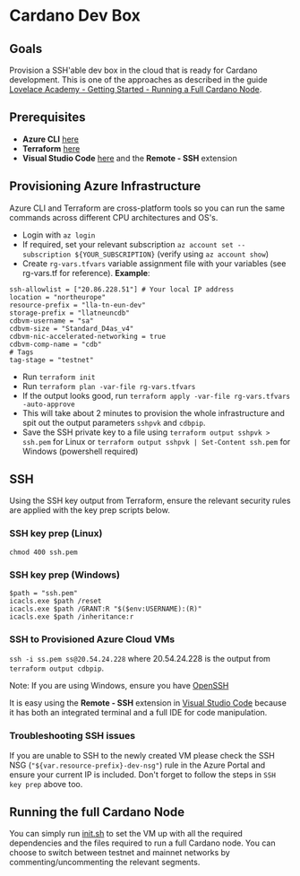 # Cardano Dev Box 

## Goals
Provision a SSH'able dev box in the cloud that is ready for Cardano development. This is one of the approaches as described in the guide [Lovelace Academy - Getting Started - Running a Full Cardano Node](https://learn.lovelace.academy/getting-started/running-a-full-node/).

## Prerequisites
 - **Azure CLI** [here](https://docs.microsoft.com/en-us/cli/azure/install-azure-cli-windows?view=azure-cli-latest#install-or-update)
 - **Terraform** [here](https://www.terraform.io/downloads.html)
 - **Visual Studio Code** [here](https://code.visualstudio.com/download) and the **Remote - SSH** extension 

## Provisioning Azure Infrastructure
Azure CLI and Terraform are cross-platform tools so you can run the same commands across different CPU architectures and OS's.
 - Login with `az login`
 - If required, set your relevant subscription `az account set --subscription ${YOUR_SUBSCRIPTION}` (verify using `az account show`)
 - Create `rg-vars.tfvars` variable assignment file with your variables (see rg-vars.tf for reference). **Example**:
 ```
ssh-allowlist = ["20.86.228.51"] # Your local IP address
location = "northeurope"
resource-prefix = "lla-tn-eun-dev"
storage-prefix = "llatneuncdb"
cdbvm-username = "sa"
cdbvm-size = "Standard_D4as_v4"
cdbvm-nic-accelerated-networking = true
cdbvm-comp-name = "cdb"
# Tags
tag-stage = "testnet"
 ```
 - Run `terraform init`
 - Run `terraform plan -var-file rg-vars.tfvars`
 - If the output looks good, run `terraform apply -var-file rg-vars.tfvars -auto-approve`
 - This will take about 2 minutes to provision the whole infrastructure and spit out the output parameters `sshpvk` and `cdbpip`.
 - Save the SSH private key to a file using `terraform output sshpvk > ssh.pem` for Linux or `terraform output sshpvk | Set-Content ssh.pem` for Windows (powershell required)

## SSH 
Using the SSH key output from Terraform, ensure the relevant security rules are applied with the key prep scripts below.
 
### SSH key prep (Linux)
`chmod 400 ssh.pem`

### SSH key prep (Windows)
```
$path = "ssh.pem"
icacls.exe $path /reset
icacls.exe $path /GRANT:R "$($env:USERNAME):(R)"
icacls.exe $path /inheritance:r
```

### SSH to Provisioned Azure Cloud VMs
`ssh -i ss.pem ss@20.54.24.228` where 20.54.24.228 is the output from `terraform output cdbpip`.

Note: If you are using Windows, ensure you have [OpenSSH](https://www.howtogeek.com/336775/how-to-enable-and-use-windows-10s-built-in-ssh-commands/) 

It is easy using the **Remote - SSH** extension in [Visual Studio Code](https://code.visualstudio.com/download) because it has both an integrated terminal and a full IDE for code manipulation.

### Troubleshooting SSH issues
If you are unable to SSH to the newly created VM please check the SSH NSG (`"${var.resource-prefix}-dev-nsg"`) rule in the Azure Portal and ensure your current IP is included. Don't forget to follow the steps in `SSH key prep` above too.

## Running the full Cardano Node
You can simply run [init.sh](./init.sh) to set the VM up with all the required dependencies and the files required to run a full Cardano node. You can choose to switch between testnet and mainnet networks by commenting/uncommenting the relevant segments. 

